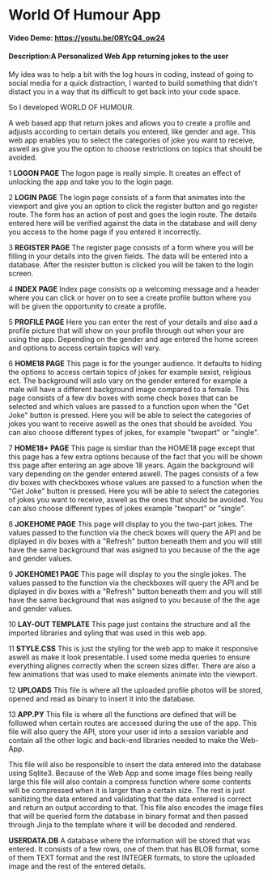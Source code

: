 # World Of Humour App
#### Video Demo:  https://youtu.be/0RYcQ4_ow24
#### Description:A Personalized Web App returning jokes to the user

My idea was to help a bit with the log hours in coding, instead of going to social media for a quick distraction, I wanted to build something that didn't distact you in a way that its difficult to get back into your code space.

So I developed WORLD OF HUMOUR.

A web based app that return jokes and allows you to create a profile and adjusts according to certain details you entered, like gender and age. This web app enables you to select the categories of joke you want to receive, aswell as give you the option to choose restrictions on topics that should be avoided.


1 **LOGON PAGE**
The logon page is really simple. It creates an effect of unlocking the app and take you to the login page.

2 **LOGIN PAGE**
The login page consists of a form that animates into the viewport and give you an option to click the register button and go register route.
The form has an action of post and goes the login route. The details entered here will be verified against the data in the database and will deny you access to the home page if you entered it incorrectly.

 3 **REGISTER PAGE**
The register page consists of a form where you will be filling in your details into the given fields. The data will be entered into a database. After the resister button is clicked you will be taken to the login screen.

4 **INDEX PAGE**
Index page consists op a welcoming message and a header where you can click or hover on to see a create profile button where you will be given the opportunity to create a profile.

5 **PROFILE PAGE**
Here you can enter the rest of your details and also aad a profile picture that will show on your profile through out when your are using the app. Depending on the gender and age entered the home screen and options to access certain topics will vary.

6 **HOME18 PAGE**
This page is for the younger audience. It defaults to hiding the options to access certain topics of jokes for example sexist, religious ect.
The background will aslo vary on the gender entered for example a male will have a different background image compared to a female.
This page consists of a few div boxes with some check boxes that can be selected and which values are passed to a function upon when the "Get Joke" button is pressed.
Here you will be able to select the categories of jokes you want to receive aswell as the ones that should be avoided. You can also choose different types of jokes, for example "twopart" or "single".

7 **HOME18+ PAGE**
This page is similiar than the HOME18 page except that this page has a few extra options because of the fact that you will be shown this page after entering an age above 18 years. Again the background will vary depending on the gender entered aswell.
The pages consists of a few div boxes with checkboxes whose values are passed to a function when the "Get Joke" button is pressed.
Here you will be able to select the categories of jokes you want to receive, aswell as the ones that should be avoided. You can also choose different types of jokes example "twopart" or "single".

8 **JOKEHOME PAGE**
This page will display to you the two-part jokes. The values passed to the function via the check boxes will query the API and be diplayed in div boxes with a "Refresh" button beneath them and you will still have the same background that was asigned to you because of the the age and gender values.

9 **JOKEHOME1 PAGE**
This page will display to you the single jokes. The values passed to the function via the checkboxes will query the API and be diplayed in div boxes with a "Refresh" button beneath them and you will still have the same background that was asigned to you because of the the age and gender values.

10 **LAY-OUT TEMPLATE**
This page just contains the structure and all the imported libraries and syling that was used in this web app.

11 **STYLE.CSS**
This is just the styling for the web app to make it responsive aswell as make it look presentable. I used some media queries to ensure everything alignes correctly when the screen sizes differ.
There are also a few animations that was used to make elements animate into the viewport.

12 **UPLOADS**
This file is where all the uploaded profile photos will be stored, opened and read as binary to insert it into the database.

13 **APP.PY**
This file is where all the functions are defined that will be followed when certain routes are accessed during the use of the app.
This file will also query the API, store your user id into a session variable and contain all the other logic and back-end libraries needed to make the Web-App.

This file will also be responsible to insert the data entered into the database using Sqlite3.
Because of the Web App and some image files being really large this file will also contain a compress function where some contents will be compressed when it is larger than a certain size.
The rest is just sanitizing the data entered and validating that the data entered is correct and return an output according to that.
This file also encodes the image files that will be queried form the database in binary format and then passed through Jinja to the template where it will be decoded and rendered.

**USERDATA.DB**
A database where the information will be stored that was entered. It consists of a few rows, one of them that has BLOB format, some of them TEXT format and the rest INTEGER formats, to store the uploaded image and the rest of the entered details.
